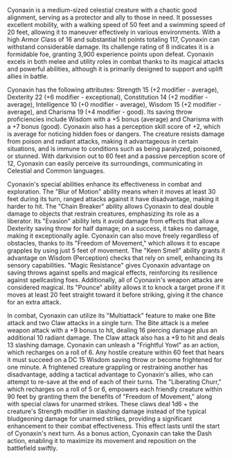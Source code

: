 Cyonaxin is a medium-sized celestial creature with a chaotic good alignment, serving as a protector and ally to those in need. It possesses excellent mobility, with a walking speed of 50 feet and a swimming speed of 20 feet, allowing it to maneuver effectively in various environments. With a high Armor Class of 16 and substantial hit points totaling 117, Cyonaxin can withstand considerable damage. Its challenge rating of 8 indicates it is a formidable foe, granting 3,900 experience points upon defeat. Cyonaxin excels in both melee and utility roles in combat thanks to its magical attacks and powerful abilities, although it is primarily designed to support and uplift allies in battle.

Cyonaxin has the following attributes: Strength 15 (+2 modifier - average), Dexterity 22 (+6 modifier - exceptional), Constitution 14 (+2 modifier - average), Intelligence 10 (+0 modifier - average), Wisdom 15 (+2 modifier - average), and Charisma 19 (+4 modifier - good). Its saving throw proficiencies include Wisdom with a +5 bonus (average) and Charisma with a +7 bonus (good). Cyonaxin also has a perception skill score of +2, which is average for noticing hidden foes or dangers. The creature resists damage from poison and radiant attacks, making it advantageous in certain situations, and is immune to conditions such as being paralyzed, poisoned, or stunned. With darkvision out to 60 feet and a passive perception score of 12, Cyonaxin can easily perceive its surroundings, communicating in Celestial and Common languages.

Cyonaxin's special abilities enhance its effectiveness in combat and exploration. The "Blur of Motion" ability means when it moves at least 30 feet during its turn, ranged attacks against it have disadvantage, making it harder to hit. The "Chain Breaker" ability allows Cyonaxin to deal double damage to objects that restrain creatures, emphasizing its role as a liberator. Its "Evasion" ability lets it avoid damage from effects that allow a Dexterity saving throw for half damage; on a success, it takes no damage, making it exceptionally agile. Cyonaxin can also move freely regardless of obstacles, thanks to its "Freedom of Movement," which allows it to escape grapples by using just 5 feet of movement. The "Keen Smell" ability grants it advantage on Wisdom (Perception) checks that rely on smell, enhancing its sensory capabilities. "Magic Resistance" gives Cyonaxin advantage on saving throws against spells and magical effects, reinforcing its resilience against spellcasting foes. Additionally, all of Cyonaxin's weapon attacks are considered magical. Its "Pounce" ability allows it to knock a target prone if it moves at least 20 feet straight toward it before striking, giving it the chance for an extra attack.

In combat, Cyonaxin can utilize its "Multiattack" feature to make one Bite attack and two Claw attacks in a single turn. The Bite attack is a melee weapon attack with a +9 bonus to hit, dealing 16 piercing damage plus an additional 10 radiant damage. The Claw attack also has a +9 to hit and deals 13 slashing damage. Cyonaxin can unleash a "Frightful Yowl" as an action, which recharges on a roll of 6. Any hostile creature within 60 feet that hears it must succeed on a DC 15 Wisdom saving throw or become frightened for one minute. A frightened creature grappling or restraining another has disadvantage, adding a tactical advantage to Cyonaxin's allies, who can attempt to re-save at the end of each of their turns. The "Liberating Churr," which recharges on a roll of 5 or 6, empowers each friendly creature within 90 feet by granting them the benefits of "Freedom of Movement," along with special claws for unarmed strikes. These claws deal 1d6 + the creature's Strength modifier in slashing damage instead of the typical bludgeoning damage for unarmed strikes, providing a significant enhancement to their combat effectiveness. This effect lasts until the start of Cyonaxin's next turn. As a bonus action, Cyonaxin can take the Dash action, enabling it to maximize its movement and reposition on the battlefield swiftly.